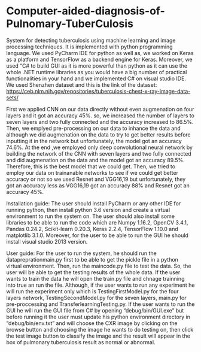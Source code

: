 # Computer-aided-diagnosis-of-Pulnomary-TuberCulosis
System for detecting tuberculosis using machine learning and image processing techniques.
It is implemented with python programming language. We used PyCharm IDE for python as well as, we worked on Keras as a platform and TensorFlow as a backend engine for Keras. Moreover, we used “C# to build GUI as it is more powerful than python as it can use the whole .NET runtime libraries as you would have a big number of practical functionalities in your hand and we implemented C# on visual studio IDE.
We used Shenzhen dataset and this is the link of the dataset: https://ceb.nlm.nih.gov/repositories/tuberculosis-chest-x-ray-image-data-sets/

First we applied CNN on our data directly without even augmenation on four layers and it got an accuracy 45%. so, we increased the number of layers to seven layers and two fully connected and the accuracy increased to 86.5%.
Then, we emplyed pre-processing on our data to inhance the data and although we did augmenation on the data to try to get better results before inputting it in the network but unfortunately, the model got an accuracy 74.6%.
At the end ,we employed only deep convolutional neural network by building the network of the CNN with seven layers and two fully connected and did augmenation on the data and the model got an accuracy 89.5%. Therefore, this is the best model that we could get.
Then, we tried to employ our data on trainanable networks to see if we could get better accuracy or not so we used Resnet and VGG16,19 but
unfortunately, they got an accuracy less as VGG16,19 got an accuracy 88% and Resnet got an accuracy 45%.

Installation guide:
The user should install PyCharm or any other IDE for running python, then install python 3.6 version and create a virtual environment to run the system on. The user should also install some libraries to be able to run the code which are Numpy 1.16.2, OpenCV 3.4.1, Pandas 0.24.2, Scikit-learn 0.20.3, Keras 2.2.4, TensorFlow 1.10.0 and matplotlib 3.1.0. Moreover, for the user to be able to run the GUI he should install visual studio 2013 version.

User guide:
For the user to run the system, he should run the datapreprationmain.py first to be able to get the pickle file in a python virtual environment. Then, run the maincode.py file to test the data. So, the user will be able to get the testing results of the whole data. If the user wants to train the data he will open the train.py file and chnage trainning into true an run the file. Although, if the user wants to run any experiment he will run the experiment only which is TestingFirstModel.py  for the four layers network, TestingSecondModel.py for the seven layers, main.py for pre-proccessing and TransferlearningTesting.py. If the user wants to run the GUI he will run the GUI file from C# by opening “debug/bin/GUI.exe” but before running it the user must update his python environment directory in “debug/bin/env.txt” and will choose the CXR image by clicking on the browse button and choosing the image he wants to do testing on, then click the test image button to classify the image and the result will appear in the box of pulmonary tuberculosis result as normal or abnormal.

